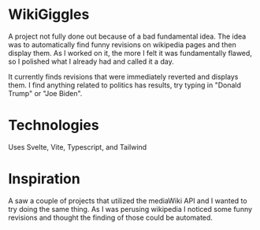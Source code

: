 # WikiGiggles
A project not fully done out because of a bad fundamental idea. The idea was to automatically find funny revisions on wikipedia pages and then display them. As I worked on it, the more I felt it was fundamentally flawed, so I polished what I already had and called it a day.

It currently finds revisions that were immediately reverted and displays them. I find anything related to politics has results, try typing in "Donald Trump" or "Joe Biden".

# Technologies
Uses Svelte, Vite, Typescript, and Tailwind

# Inspiration
A saw a couple of projects that utilized the mediaWiki API and I wanted to try doing the same thing. As I was perusing wikipedia I noticed some funny revisions and thought the finding of those could be automated.


